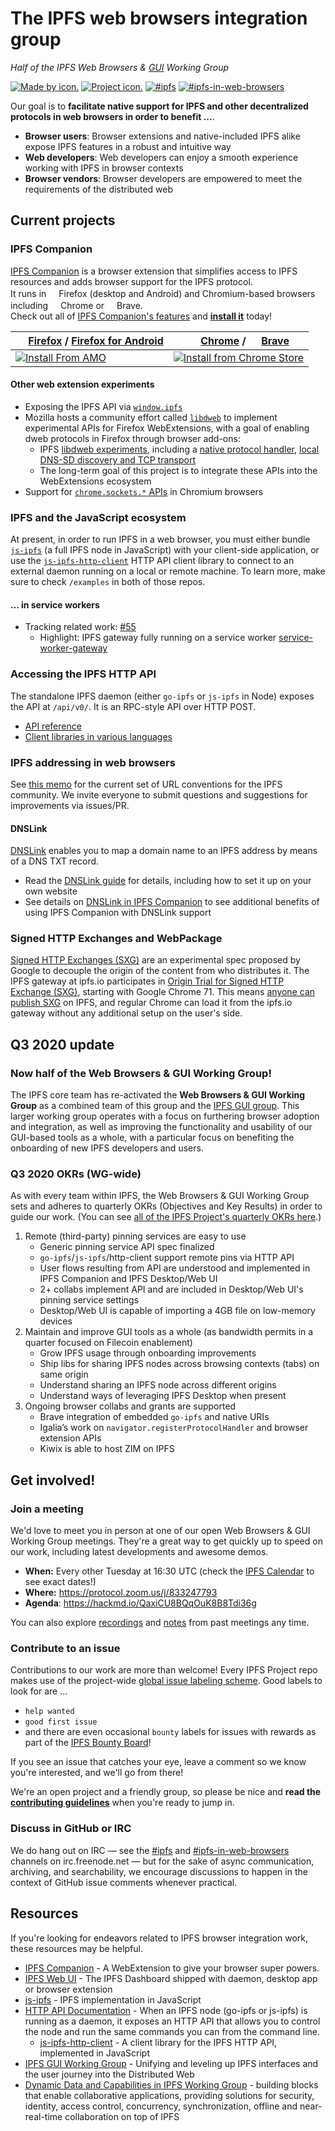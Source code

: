 # The IPFS web browsers integration group
*Half of the IPFS Web Browsers & [GUI](https://github.com/ipfs/ipfs-gui) Working Group*

[![Made by icon.](https://img.shields.io/badge/made%20by-Protocol%20Labs-blue.svg?style=flat)](https://protocol.ai/)
[![Project icon.](https://img.shields.io/badge/project-IPFS-blue.svg?style=flat)](http://ipfs.io/)
[![#ipfs](https://img.shields.io/badge/irc-%23ipfs-brightgreen.svg)](https://webchat.freenode.net/?channels=ipfs) [![#ipfs-in-web-browsers](https://img.shields.io/badge/irc-%23ipfs--in--web--browsers-brightgreen.svg)](https://webchat.freenode.net/?channels=ipfs-in-web-browsers)

Our goal is to **facilitate native support for IPFS and other decentralized protocols in web browsers in order to benefit ...**. 

- **Browser users**: Browser extensions and native-included IPFS alike expose IPFS features in a robust and intuitive way
- **Web developers**: Web developers can enjoy a smooth experience working with IPFS in browser contexts
- **Browser vendors**: Browser developers are empowered to meet the requirements of the distributed web

## Current projects

### IPFS Companion

[IPFS Companion](https://github.com/ipfs-shipyard/ipfs-companion#ipfs-companion) is a browser extension that simplifies access to IPFS resources and adds browser support for the IPFS protocol.  
It runs in <img src="https://unpkg.com/@browser-logos/firefox@2.0.0/firefox_16x16.png" width="16" height="16">Firefox (desktop and Android)
and Chromium-based browsers including
<img src="https://unpkg.com/@browser-logos/chrome@1.0.4/chrome_16x16.png" width="16" height="16">Chrome or
<img src="https://unpkg.com/@browser-logos/brave@3.0.0/brave_16x16.png" width="16" height="16">Brave.  
Check out all of [IPFS Companion's features](https://github.com/ipfs-shipyard/ipfs-companion#ipfs-companion-features) and [**install it**](https://github.com/ipfs-shipyard/ipfs-companion#install) today!


| <img src="https://unpkg.com/@browser-logos/firefox@2.0.0/firefox_16x16.png" width="16" height="16"> [Firefox](https://www.mozilla.org/firefox/new/) / [Firefox for Android](https://play.google.com/store/apps/details?id=org.mozilla.firefox) | <img src="https://unpkg.com/@browser-logos/chrome@1.0.4/chrome_16x16.png" width="16" height="16"> [Chrome](https://www.google.com/chrome/) / <img src="https://unpkg.com/@browser-logos/brave@3.0.0/brave_16x16.png" width="16" height="16"> [Brave](https://brave.com/)
|------------------------------------------------------------------------------------------------------------------------------------------------------------|------------------------------------------------------------------------------------------------------------------------------------------------------------------------------------------------|
| [![Install From AMO](https://ipfs.io/ipfs/QmSX44XockQifmxE8Wdevkaa6vaqTXtGdH9t9aHWXZkuJq)](https://addons.mozilla.org/firefox/addon/ipfs-companion/) | [![Install from Chrome Store](https://ipfs.io/ipfs/QmPinSJKFYCMuTDh484dLk5Av4HpZRzBRR1KPv7TM7CBVF)](https://chrome.google.com/webstore/detail/ipfs-companion/nibjojkomfdiaoajekhjakgkdhaomnch) |

#### Other web extension experiments
- Exposing the IPFS API via [`window.ipfs`](https://docs.ipfs.io/how-to/companion-window-ipfs/)
- Mozilla hosts a community effort called [`libdweb`](https://github.com/mozilla/libdweb/) to implement experimental APIs for Firefox WebExtensions, with a goal of enabling dweb protocols in Firefox through browser add-ons:
  - IPFS [libdweb experiments](https://github.com/ipfs-shipyard/ipfs-companion/blob/libdweb/docs/libdweb.md), including a [native protocol handler](https://github.com/ipfs-shipyard/ipfs-companion/pull/533), [local DNS-SD discovery and TCP transport](https://github.com/ipfs-shipyard/ipfs-companion/pull/553)
  - The long-term goal of this project is to integrate these APIs into the WebExtensions ecosystem
- Support for [`chrome.sockets.*` APIs](https://github.com/ipfs-shipyard/ipfs-companion/issues/664) in Chromium browsers

### IPFS and the JavaScript ecosystem
At present, in order to run IPFS in a web browser, you must either bundle [`js-ipfs`](https://github.com/ipfs/js-ipfs) (a full IPFS node in JavaScript) with your client-side application, or use the [`js-ipfs-http-client`](https://github.com/ipfs/js-ipfs-http-client) HTTP API client library to connect to an external daemon running on a local or remote machine. To learn more, make sure to check `/examples` in both of those repos.

#### ... in service workers

- Tracking related work: [#55](https://github.com/ipfs/in-web-browsers/issues/55)
  - Highlight: IPFS gateway fully running on a service worker [service-worker-gateway](https://github.com/ipfs-shipyard/service-worker-gateway)

### Accessing the IPFS HTTP API

The standalone IPFS daemon (either `go-ipfs` or `js-ipfs` in Node) exposes the API at `/api/v0/`. It is an RPC-style API over HTTP POST.

- [API reference](https://docs.ipfs.io/reference/http/api/)
- [Client libraries in various languages](https://github.com/ipfs/ipfs#http-client-libraries)


### IPFS addressing in web browsers

See [this memo](ADDRESSING.md) for the current set of URL conventions for the IPFS community. We invite everyone to submit questions and suggestions for improvements via issues/PR.

#### DNSLink

[DNSLink](https://dnslink.io) enables you to map a domain name to an IPFS address by means of a DNS TXT record. 

- Read the [DNSLink guide](https://docs.ipfs.io/concepts/dnslink/) for details, including how to set it up on your own website 
- See details on [DNSLink in IPFS Companion](https://docs.ipfs.io/how-to/dnslink-companion/) to see additional benefits of using IPFS Companion with DNSLink support

### Signed HTTP Exchanges and WebPackage

[Signed HTTP Exchanges (SXG)](https://github.com/ipfs/in-web-browsers/issues/121) are an experimental spec proposed by Google to decouple the origin of the content from who distributes it. The IPFS gateway at ipfs.io participates in [Origin Trial for Signed HTTP Exchange (SXG)](https://developers.google.com/web/updates/2018/11/signed-exchanges), starting with Google Chrome 71. This means [anyone can publish SXG](https://developers.google.com/web/updates/2018/11/signed-exchanges#creating_your_sxg) on IPFS, and regular Chrome can load it from the ipfs.io gateway without any additional setup on the user's side.

## Q3 2020 update

### Now half of the Web Browsers & GUI Working Group!

The IPFS core team has re-activated the **Web Browsers & GUI Working Group** as a combined team of this group and the [IPFS GUI group](https://github.com/ipfs/ipfs-gui). This larger working group operates with a focus on furthering browser adoption and integration, as well as improving the functionality and usability of our GUI-based tools as a whole, with a particular focus on benefiting the onboarding of new IPFS developers and users.

### Q3 2020 OKRs (WG-wide)

As with every team within IPFS, the Web Browsers & GUI Working Group sets and adheres to quarterly OKRs (Objectives and Key Results) in order to guide our work. (You can see [all of the IPFS Project's quarterly OKRs here](https://docs.google.com/spreadsheets/d/1KVe3JCsfB-l47-DE5gvk7bT0Yly_EAPrHCi-8kCthy4/edit#gid=2125992746).)

1. Remote (third-party) pinning services are easy to use
    - Generic pinning service API spec finalized
    - `go-ipfs`/`js-ipfs`/http-client support remote pins via HTTP API
    - User flows resulting from API are understood and implemented in IPFS Companion and IPFS Desktop/Web UI
    - 2+ collabs implement API and are included in Desktop/Web UI's pinning service settings
    - Desktop/Web UI is capable of importing a 4GB file on low-memory devices
2. Maintain and improve GUI tools as a whole (as bandwidth permits in a quarter focused on Filecoin enablement)
    - Grow IPFS usage through onboarding improvements
    - Ship libs for sharing IPFS nodes across browsing contexts (tabs) on same origin
    - Understand sharing an IPFS node across different origins
    - Understand ways of leveraging IPFS Desktop when present
3. Ongoing browser collabs and grants are supported
    - Brave integration of embedded `go-ipfs` and native URIs
    - Igalia’s work on `navigator.registerProtocolHandler` and browser extension APIs
    - Kiwix is able to host ZIM on IPFS

## Get involved!

### Join a meeting

We'd love to meet you in person at one of our open Web Browsers & GUI Working Group meetings. They're a great way to get quickly up to speed on our work, including latest developments and awesome demos.

- **When:** Every other Tuesday at 16:30 UTC (check the [IPFS Calendar](https://calendar.google.com/calendar/embed?src=ipfs.io_eal36ugu5e75s207gfjcu0ae84@group.calendar.google.com&ctz=UTC) to see exact dates!)
- **Where:** https://protocol.zoom.us/j/833247793
- **Agenda**: https://hackmd.io/QaxiCU8BQqOuK8B8Tdi36g

You can also explore [recordings](https://www.youtube.com/playlist?list=PLuhRWgmPaHtRIXVTy_ngBwvsXvWw10mR8) and [notes](https://github.com/ipfs/team-mgmt/tree/master/meeting-notes) from past meetings any time.

### Contribute to an issue

Contributions to our work are more than welcome! Every IPFS Project repo makes use of the project-wide [global issue labeling scheme](https://github.com/ipfs/community/blob/master/ISSUE_LABELS.md). Good labels to look for are ...
- `help wanted`
- `good first issue`
- and there are even occasional `bounty` labels for issues with rewards as part of the [IPFS Bounty Board](https://github.com/ipfs/devgrants/projects/1)!

If you see an issue that catches your eye, leave a comment so we know you're interested, and we'll go from there!

We're an open project and a friendly group, so please be nice and **read the [contributing guidelines](https://github.com/ipfs/community/blob/master/CONTRIBUTING_JS.md)** when you're ready to jump in.

### Discuss in GitHub or IRC

We do hang out on IRC — see the [#ipfs](https://www.irccloud.com/invite?channel=%23ipfs&amp;hostname=irc.freenode.net&amp;port=6697&amp;ssl=1") and [#ipfs-in-web-browsers](https://www.irccloud.com/invite?channel=%23ipfs-in-web-browsers&amp;hostname=irc.freenode.net&amp;port=6697&amp;ssl=1") channels on irc.freenode.net — but for the sake of async communication, archiving, and searchability, we encourage discussions to happen in the context of GitHub issue comments whenever practical.

## Resources

If you're looking for endeavors related to IPFS browser integration work, these resources may be helpful.

- [IPFS Companion](https://github.com/ipfs-shipyard/ipfs-companion) - A WebExtension to give your browser super powers.
- [IPFS Web UI](https://github.com/ipfs-shipyard/ipfs-webui) - The IPFS Dashboard shipped with daemon, desktop app or browser extension
- [js-ipfs](https://github.com/ipfs/js-ipfs) - IPFS implementation in JavaScript
- [HTTP API Documentation](https://docs.ipfs.io/reference/api/http/) - When an IPFS node (go-ipfs or js-ipfs) is running as a daemon, it exposes an HTTP API that allows you to control the node and run the same commands you can from the command line.
    - [js-ipfs-http-client](https://github.com/ipfs/js-ipfs-http-client) - A client library for the IPFS HTTP API, implemented in JavaScript
- [IPFS GUI Working Group](https://github.com/ipfs-shipyard/pm-ipfs-gui) - Unifying and leveling up IPFS interfaces and the user journey into the Distributed Web
- [Dynamic Data and Capabilities in IPFS Working Group](https://github.com/ipfs/dynamic-data-and-capabilities) -  building blocks that enable collaborative applications, providing solutions for security, identity, access control, concurrency, synchronization, offline and near-real-time collaboration on top of IPFS
